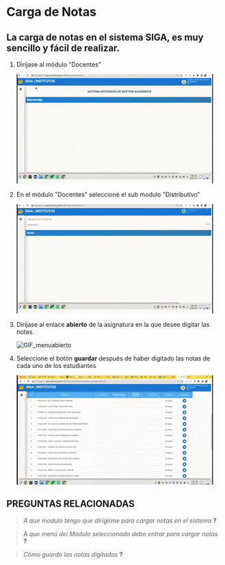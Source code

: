 # **Carga de Notas**
## **La carga de notas en el sistema SIGA, es muy sencillo y fácil de realizar.**


1. Diríjase al módulo "Docentes"

    ![GIF](CDN_NOTAS_AdobeExpress.gif)

2. En el módulo "Docentes"
seleccioné el sub modulo "Distributivo"

    ![GIF_menu](CDN_Menu.gif)

3. Diríjase al enlace  **abierto** de la asignatura  en la que desee digitar las notas.
   
    ![GIF_menuabierto](CDN_Menuabierto.gif)

4. Seleccione el botón **guardar** después de haber digitado las notas de cada uno de los estudiantes
 
    ![GIF_guardar](CDN_Guardar.gif)


## **PREGUNTAS RELACIONADAS**
 
> *A que modulo tengo que dirigirme para cargar notas en el sistema* **?**

> *A que menú del Módulo seleccionado debo entrar para cargar notas* **?**

> *Cómo guardo las notas digitadas* **?**


